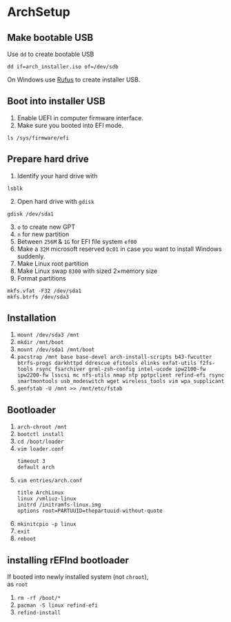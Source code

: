 # ArchSetup

## Make bootable USB

Use `dd` to create bootable USB

```
dd if=arch_installer.iso of=/dev/sdb 
```
On Windows use [Rufus](https://rufus.akeo.ie) to create installer USB.

## Boot into installer USB

1. Enable UEFI in computer firmware interface.
2. Make sure you booted into EFI mode.
```
ls /sys/firmware/efi
```

## Prepare hard drive

1. Identify your hard drive with
```
lsblk
```
2. Open hard drive with `gdisk`
```
gdisk /dev/sda1
```
3. `o` to create new GPT
4. `n` for new partition
5. Between `256M` & `1G` for EFI file system `ef00`
6. Make a `32M` microsoft reserved `0c01` in case you want to install Windows suddenly.
7. Make Linux root partition
8. Make Linux swap `8300` with sized 2×memory size
9. Format partitions
```
mkfs.vfat -F32 /dev/sda1
mkfs.btrfs /dev/sda3
```

## Installation

1. `mount /dev/sda3 /mnt`
2. `mkdir /mnt/boot`
3. `mount /dev/sda1 /mnt/boot`
4. `pacstrap /mnt base base-devel arch-install-scripts b43-fwcutter btrfs-progs darkhttpd ddrescue efitools elinks exfat-utils f2fs-tools rsync fsarchiver grml-zsh-config intel-ucode ipw2100-fw ipw2200-fw lsscsi mc nfs-utils nmap ntp pptpclient refind-efi rsync smartmontools usb_modeswitch wget wireless_tools vim wpa_supplicant`
1. `genfstab -U /mnt >> /mnt/etc/fstab`

## Bootloader

1. `arch-chroot /mnt`
1. `bootctl install`
1. `cd /boot/loader`
1. `vim loader.conf`
    ```
    timeout 3
    default arch
    ```
1. `vim entries/arch.conf`
    ```
    title ArchLinux
    linux /vmliuz-linux
    initrd /initramfs-linux.img
    options root=PARTUUID=thepartuuid-without-quote
    ```
1. `mkinitcpio -p linux`
1. `exit`
1. `reboot`

## installing rEFInd bootloader

If booted into newly installed system (not `chroot`),  
as `root`

1. `rm -rf /boot/*`
2. `pacman -S linux refind-efi`
3. `refind-install`
